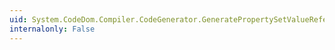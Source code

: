 ```yaml
---
uid: System.CodeDom.Compiler.CodeGenerator.GeneratePropertySetValueReferenceExpression(System.CodeDom.CodePropertySetValueReferenceExpression)
internalonly: False
---
```

